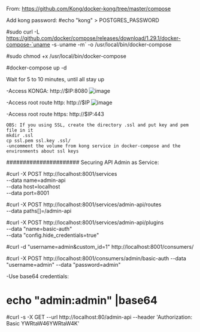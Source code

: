From: https://github.com/Kong/docker-kong/tree/master/compose

Add kong password:
#echo "kong" > POSTGRES_PASSWORD

#sudo curl -L https://github.com/docker/compose/releases/download/1.29.1/docker-compose-`uname -s`-`uname -m` -o /usr/local/bin/docker-compose 

#sudo chmod +x /usr/local/bin/docker-compose

#docker-compose up -d

Wait for 5 to 10 minutes, until all stay up

-Access KONGA: http://$IP:8080
![image](https://user-images.githubusercontent.com/25855270/115333532-34d95700-a170-11eb-96c5-f6c23ae45006.png)

-Access root route http: http://$IP
![image](https://user-images.githubusercontent.com/25855270/115333692-7cf87980-a170-11eb-941a-21bc34c8ca24.png)

-Access root route https: http://$IP:443

	OBS: If you using SSL, create the directory .ssl and put key and pem file in it
	mkdir .ssl
	cp ssl.pem ssl.key .ssl/
	-uncomment the volume from kong service in docker-compose and the environments about ssl keys

######################
Securing API Admin as Service:

#curl -X POST http://localhost:8001/services \
  --data name=admin-api \
  --data host=localhost \
  --data port=8001
  
  #curl -X POST http://localhost:8001/services/admin-api/routes \
  --data paths\[\]=/admin-api
  
  #curl -X POST http://localhost:8001/services/admin-api/plugins \
	    --data "name=basic-auth"  \
	    --data "config.hide_credentials=true"

#curl -d "username=admin&custom_id=1" http://localhost:8001/consumers/

#curl -X POST http://localhost:8001/consumers/admin/basic-auth     --data "username=admin"     --data "password=admin"

-Use base64 credentials:
# echo "admin:admin" |base64

#curl -s -X GET   --url http://localhost:80/admin-api  --header 'Authorization: Basic YWRtaW46YWRtaW4K'
